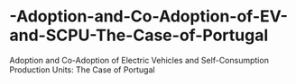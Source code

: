 # -Adoption-and-Co-Adoption-of-EV-and-SCPU-The-Case-of-Portugal
 Adoption and Co-Adoption of Electric Vehicles and Self-Consumption Production Units: The Case of Portugal
